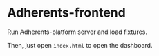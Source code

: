 # Adherents-frontend

Run Adherents-platform server and load fixtures.

Then, just open `index.html` to open the dashboard.
